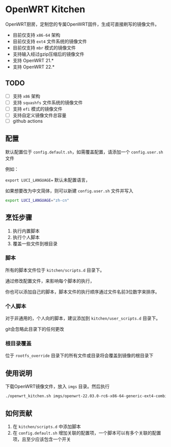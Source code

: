 # OpenWRT Kitchen

OpenWRT厨房，定制您的专属OpenWRT固件，生成可直接刷写的镜像文件。

* 目前仅支持 `x86-64` 架构
* 目前仅支持 `ext4` 文件系统的镜像文件
* 目前仅支持 `mbr` 模式的镜像文件
* 支持输入经过gzip压缩后的镜像文件
* 支持 OpenWRT 21.*
* 支持 OpenWRT 22.*

## TODO
* [ ] 支持 `x86` 架构
* [ ] 支持 `squashfs` 文件系统的镜像文件
* [ ] 支持 `efi` 模式的镜像文件
* [ ] 支持自定义镜像文件总容量
* [ ] github actions

## 配置

默认配置位于 `config.default.sh`，如需覆盖配置，请添加一个 `config.user.sh` 文件

例如：

`export LUCI_LANGUAGE=` 默认未配置语言，

如果想要改为中文简体，则可以新建 `config.user.sh` 文件并写入

```sh
export LUCI_LANGUAGE="zh-cn"
```

## 烹饪步骤

1. 执行内置脚本
2. 执行个人脚本
3. 覆盖一些文件到根目录

### 脚本

所有的脚本文件位于 `kitchen/scripts.d` 目录下。

通过修改配置文件，来影响每个脚本的执行，

你也可以添加自己的脚本，脚本文件的执行顺序通过文件名前3位数字来排序。

### 个人脚本

对于非通用的，个人向的脚本，建议添加到 `kitchen/user_scripts.d` 目录下。

git会忽略此目录下的任何更改

### 根目录覆盖

位于 `rootfs_override` 目录下的所有文件或目录将会覆盖到镜像的根目录下

## 使用说明

下载OpenWRT镜像文件，放入 `imgs` 目录。然后执行
```sh
./openwrt_kitchen.sh imgs/openwrt-22.03.0-rc6-x86-64-generic-ext4-combined.img.gz
```

## 如何贡献

1. 在 `kitchen/scripts.d` 中添加脚本
2. 在 `config.default.sh` 增加关联的配置项，一个脚本可以有多个关联的配置项，且至少应该包含一个开关
